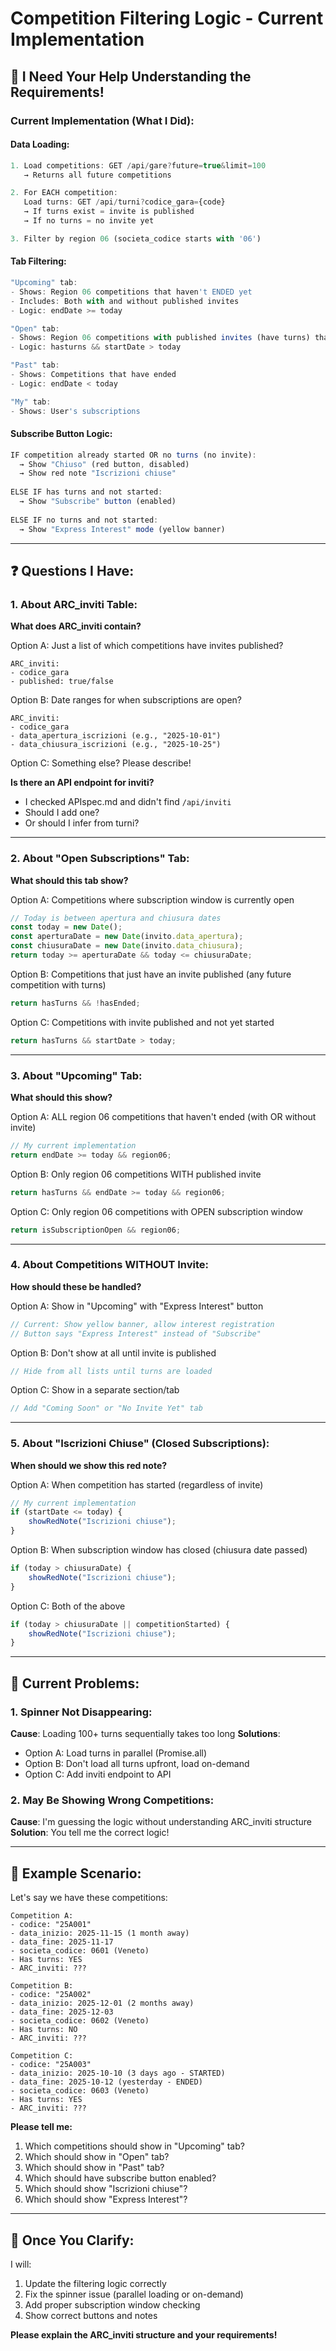 # Competition Filtering Logic - Current Implementation

## 🤔 I Need Your Help Understanding the Requirements!

### Current Implementation (What I Did):

#### Data Loading:
```javascript
1. Load competitions: GET /api/gare?future=true&limit=100
   → Returns all future competitions

2. For EACH competition:
   Load turns: GET /api/turni?codice_gara={code}
   → If turns exist = invite is published
   → If no turns = no invite yet

3. Filter by region 06 (societa_codice starts with '06')
```

#### Tab Filtering:
```javascript
"Upcoming" tab:
- Shows: Region 06 competitions that haven't ENDED yet
- Includes: Both with and without published invites
- Logic: endDate >= today

"Open" tab:
- Shows: Region 06 competitions with published invites (have turns) that haven't STARTED
- Logic: hasturns && startDate > today

"Past" tab:
- Shows: Competitions that have ended
- Logic: endDate < today

"My" tab:
- Shows: User's subscriptions
```

#### Subscribe Button Logic:
```javascript
IF competition already started OR no turns (no invite):
  → Show "Chiuso" (red button, disabled)
  → Show red note "Iscrizioni chiuse"
  
ELSE IF has turns and not started:
  → Show "Subscribe" button (enabled)
  
ELSE IF no turns and not started:
  → Show "Express Interest" mode (yellow banner)
```

---

## ❓ Questions I Have:

### 1. About ARC_inviti Table:
**What does ARC_inviti contain?**

Option A: Just a list of which competitions have invites published?
```
ARC_inviti:
- codice_gara
- published: true/false
```

Option B: Date ranges for when subscriptions are open?
```
ARC_inviti:
- codice_gara
- data_apertura_iscrizioni (e.g., "2025-10-01")
- data_chiusura_iscrizioni (e.g., "2025-10-25")
```

Option C: Something else? Please describe!

**Is there an API endpoint for inviti?**
- I checked APIspec.md and didn't find `/api/inviti`
- Should I add one?
- Or should I infer from turni?

---

### 2. About "Open Subscriptions" Tab:
**What should this tab show?**

Option A: Competitions where subscription window is currently open
```javascript
// Today is between apertura and chiusura dates
const today = new Date();
const aperturaDate = new Date(invito.data_apertura);
const chiusuraDate = new Date(invito.data_chiusura);
return today >= aperturaDate && today <= chiusuraDate;
```

Option B: Competitions that just have an invite published (any future competition with turns)
```javascript
return hasTurns && !hasEnded;
```

Option C: Competitions with invite published and not yet started
```javascript
return hasTurns && startDate > today;
```

---

### 3. About "Upcoming" Tab:
**What should this show?**

Option A: ALL region 06 competitions that haven't ended (with OR without invite)
```javascript
// My current implementation
return endDate >= today && region06;
```

Option B: Only region 06 competitions WITH published invite
```javascript
return hasTurns && endDate >= today && region06;
```

Option C: Only region 06 competitions with OPEN subscription window
```javascript
return isSubscriptionOpen && region06;
```

---

### 4. About Competitions WITHOUT Invite:
**How should these be handled?**

Option A: Show in "Upcoming" with "Express Interest" button
```javascript
// Current: Show yellow banner, allow interest registration
// Button says "Express Interest" instead of "Subscribe"
```

Option B: Don't show at all until invite is published
```javascript
// Hide from all lists until turns are loaded
```

Option C: Show in a separate section/tab
```javascript
// Add "Coming Soon" or "No Invite Yet" tab
```

---

### 5. About "Iscrizioni Chiuse" (Closed Subscriptions):
**When should we show this red note?**

Option A: When competition has started (regardless of invite)
```javascript
// My current implementation
if (startDate <= today) {
    showRedNote("Iscrizioni chiuse");
}
```

Option B: When subscription window has closed (chiusura date passed)
```javascript
if (today > chiusuraDate) {
    showRedNote("Iscrizioni chiuse");
}
```

Option C: Both of the above
```javascript
if (today > chiusuraDate || competitionStarted) {
    showRedNote("Iscrizioni chiuse");
}
```

---

## 🐛 Current Problems:

### 1. Spinner Not Disappearing:
**Cause**: Loading 100+ turns sequentially takes too long
**Solutions**:
- Option A: Load turns in parallel (Promise.all)
- Option B: Don't load all turns upfront, load on-demand
- Option C: Add inviti endpoint to API

### 2. May Be Showing Wrong Competitions:
**Cause**: I'm guessing the logic without understanding ARC_inviti structure
**Solution**: You tell me the correct logic!

---

## 📝 Example Scenario:

Let's say we have these competitions:

```
Competition A:
- codice: "25A001"
- data_inizio: 2025-11-15 (1 month away)
- data_fine: 2025-11-17
- societa_codice: 0601 (Veneto)
- Has turns: YES
- ARC_inviti: ???

Competition B:
- codice: "25A002"  
- data_inizio: 2025-12-01 (2 months away)
- data_fine: 2025-12-03
- societa_codice: 0602 (Veneto)
- Has turns: NO
- ARC_inviti: ???

Competition C:
- codice: "25A003"
- data_inizio: 2025-10-10 (3 days ago - STARTED)
- data_fine: 2025-10-12 (yesterday - ENDED)
- societa_codice: 0603 (Veneto)
- Has turns: YES
- ARC_inviti: ???
```

**Please tell me:**
1. Which competitions should show in "Upcoming" tab?
2. Which should show in "Open" tab?
3. Which should show in "Past" tab?
4. Which should have subscribe button enabled?
5. Which should show "Iscrizioni chiuse"?
6. Which should show "Express Interest"?

---

## 🚀 Once You Clarify:

I will:
1. Update the filtering logic correctly
2. Fix the spinner issue (parallel loading or on-demand)
3. Add proper subscription window checking
4. Show correct buttons and notes

**Please explain the ARC_inviti structure and your requirements!**
